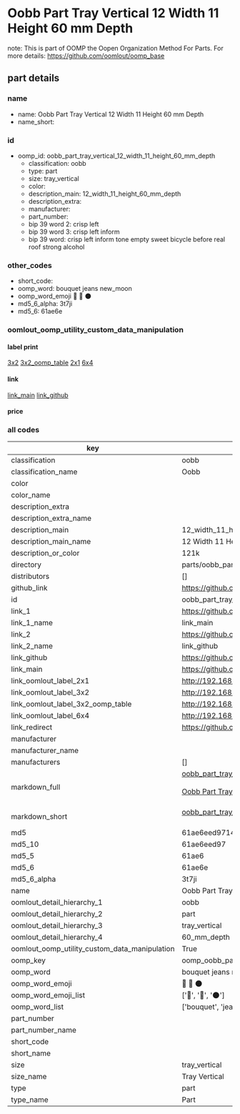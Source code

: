 # Oobb Part Tray Vertical 12 Width 11 Height 60 mm Depth  

note: This is part of OOMP the Oopen Organization Method For Parts. For more details: https://github.com/oomlout/oomp_base

##  part details
  







### name
* name: Oobb Part Tray Vertical 12 Width 11 Height 60 mm Depth
* name_short: 
### id
* oomp_id: oobb_part_tray_vertical_12_width_11_height_60_mm_depth
  * classification: oobb
  * type: part
  * size: tray_vertical
  * color: 
  * description_main: 12_width_11_height_60_mm_depth
  * description_extra: 
  * manufacturer: 
  * part_number: 
  * bip 39 word 2: crisp left
  * bip 39 word 3: crisp left inform
  * bip 39 word: crisp left inform tone empty sweet bicycle before real roof strong alcohol

### other_codes
* short_code: 
* oomp_word: bouquet jeans new_moon
* oomp_word_emoji :bouquet: :jeans: :new_moon:
* md5_6_alpha: 3t7ji
* md5_6: 61ae6e






### oomlout_oomp_utility_custom_data_manipulation
#### label print
[3x2](http://192.168.1.245:1112/?label=oomp%203t7ji)
[3x2_oomp_table](http://192.168.1.108:1112/?label=oomp%203t7ji)
[2x1](http://192.168.1.242:1112/?label=oomp%203t7ji)
[6x4](http://192.168.1.55:1112/?label=oomp%203t7ji)    

#### link

[link_main](https://github.com/oomlout/oomlout_oomp_version_1_messy/tree/main/parts/oobb_part_tray_vertical_12_width_11_height_60_mm_depth) [link_github](https://github.com/oomlout/oomlout_oomp_version_1_messy/tree/main/parts/oobb_part_tray_vertical_12_width_11_height_60_mm_depth)                             

#### price







### all codes 
| key | value |  
| --- | --- |  
| classification | oobb |  
| classification_name | Oobb |  
| color |  |  
| color_name |  |  
| description_extra |  |  
| description_extra_name |  |  
| description_main | 12_width_11_height_60_mm_depth |  
| description_main_name | 12 Width 11 Height 60 mm Depth |  
| description_or_color | 121k |  
| directory | parts/oobb_part_tray_vertical_12_width_11_height_60_mm_depth |  
| distributors | [] |  
| github_link | https://github.com/oomlout/oomlout_oomp_part_src/tree/main/parts/oobb_part_tray_vertical_12_width_11_height_60_mm_depth |  
| id | oobb_part_tray_vertical_12_width_11_height_60_mm_depth |  
| link_1 | https://github.com/oomlout/oomlout_oomp_version_1_messy/tree/main/parts/oobb_part_tray_vertical_12_width_11_height_60_mm_depth |  
| link_1_name | link_main |  
| link_2 | https://github.com/oomlout/oomlout_oomp_version_1_messy/tree/main/parts/oobb_part_tray_vertical_12_width_11_height_60_mm_depth |  
| link_2_name | link_github |  
| link_github | https://github.com/oomlout/oomlout_oomp_version_1_messy/tree/main/parts/oobb_part_tray_vertical_12_width_11_height_60_mm_depth |  
| link_main | https://github.com/oomlout/oomlout_oomp_version_1_messy/tree/main/parts/oobb_part_tray_vertical_12_width_11_height_60_mm_depth |  
| link_oomlout_label_2x1 | http://192.168.1.242:1112/?label=oomp%203t7ji |  
| link_oomlout_label_3x2 | http://192.168.1.245:1112/?label=oomp%203t7ji |  
| link_oomlout_label_3x2_oomp_table | http://192.168.1.108:1112/?label=oomp%203t7ji |  
| link_oomlout_label_6x4 | http://192.168.1.55:1112/?label=oomp%203t7ji |  
| link_redirect | https://github.com/oomlout/oomlout_oomp_version_1_messy/tree/main/parts/oobb_part_tray_vertical_12_width_11_height_60_mm_depth |  
| manufacturer |  |  
| manufacturer_name |  |  
| manufacturers | [] |  
| markdown_full | [oobb_part_tray_vertical_12_width_11_height_60_mm_depth](none)<br>[](none)<br>[Oobb Part Tray Vertical 12 Width 11 Height 60 Mm Depth](none)<br><br> |  
| markdown_short | [oobb_part_tray_vertical_12_width_11_height_60_mm_depth](none)<br><br> |  
| md5 | 61ae6eed971422bf6ea49e44e71fc99d |  
| md5_10 | 61ae6eed97 |  
| md5_5 | 61ae6 |  
| md5_6 | 61ae6e |  
| md5_6_alpha | 3t7ji |  
| name | Oobb Part Tray Vertical 12 Width 11 Height 60 mm Depth |  
| oomlout_detail_hierarchy_1 | oobb |  
| oomlout_detail_hierarchy_2 | part |  
| oomlout_detail_hierarchy_3 | tray_vertical |  
| oomlout_detail_hierarchy_4 | 60_mm_depth |  
| oomlout_oomp_utility_custom_data_manipulation | True |  
| oomp_key | oomp_oobb_part_tray_vertical_12_width_11_height_60_mm_depth |  
| oomp_word | bouquet jeans new_moon |  
| oomp_word_emoji | :bouquet: :jeans: :new_moon: |  
| oomp_word_emoji_list | [':bouquet:', ':jeans:', ':new_moon:'] |  
| oomp_word_list | ['bouquet', 'jeans', 'new_moon'] |  
| part_number |  |  
| part_number_name |  |  
| short_code |  |  
| short_name |  |  
| size | tray_vertical |  
| size_name | Tray Vertical |  
| type | part |  
| type_name | Part |  
